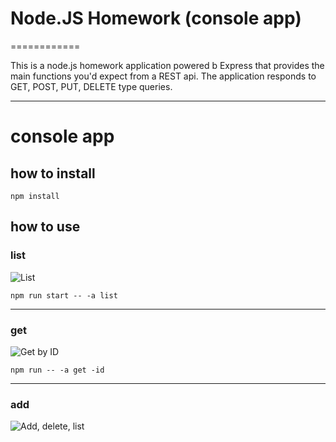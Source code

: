 # Node.JS Homework (console app)
============

This is a node.js homework application powered b Express that provides the main functions you'd expect from a REST api. The application responds to GET, POST, PUT, DELETE type queries.

---
# console app

## how to install
```shell
npm install
```

## how to use
### list
![List](https://i.imgur.com/6wjcpQ5.png)
```shell
npm run start -- -a list
```
--------------- 
### get
![Get by ID](https://i.imgur.com/pduMILf.png)
```shell
npm run -- -a get -id 
```

--------------- 
### add
![Add, delete, list](https://i.imgur.com/DU6oJ7f.png)

